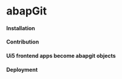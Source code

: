 # abapGit

#### Installation

#### Contribution

#### Ui5 frontend apps become abapgit objects

#### Deployment
